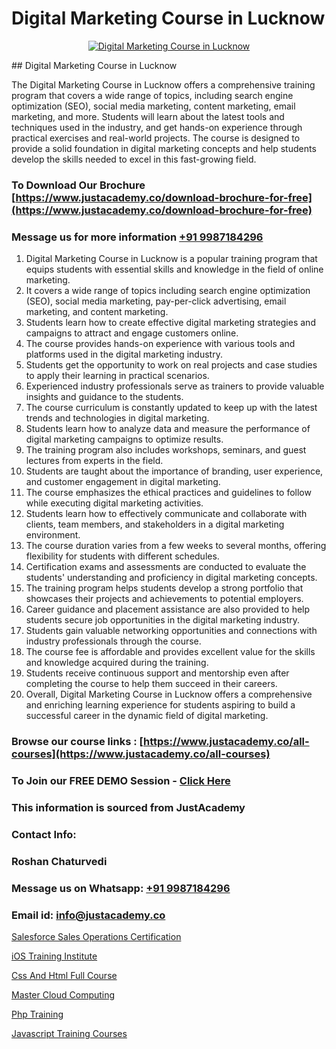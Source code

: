 # Digital Marketing Course in Lucknow

<p align="center">
  <a href="https://justacademy.co/course-detail/digital-marketing">
    <img src="https://justacademy.co/storage2/course_image/1676636720_course_image.webp" alt="Digital Marketing Course in Lucknow">
  </a>
</p>
## Digital Marketing Course in Lucknow

The Digital Marketing Course in Lucknow offers a comprehensive training program that covers a wide range of topics, including search engine optimization (SEO), social media marketing, content marketing, email marketing, and more. Students will learn about the latest tools and techniques used in the industry, and get hands-on experience through practical exercises and real-world projects. The course is designed to provide a solid foundation in digital marketing concepts and help students develop the skills needed to excel in this fast-growing field.
### To Download Our Brochure [https://www.justacademy.co/download-brochure-for-free](https://www.justacademy.co/download-brochure-for-free)
### Message us for more information [+91 9987184296](https://api.whatsapp.com/send?phone=919987184296)
1) Digital Marketing Course in Lucknow is a popular training program that equips students with essential skills and knowledge in the field of online marketing.
2) It covers a wide range of topics including search engine optimization (SEO), social media marketing, pay-per-click advertising, email marketing, and content marketing.
3) Students learn how to create effective digital marketing strategies and campaigns to attract and engage customers online.
4) The course provides hands-on experience with various tools and platforms used in the digital marketing industry.
5) Students get the opportunity to work on real projects and case studies to apply their learning in practical scenarios.
6) Experienced industry professionals serve as trainers to provide valuable insights and guidance to the students.
7) The course curriculum is constantly updated to keep up with the latest trends and technologies in digital marketing.
8) Students learn how to analyze data and measure the performance of digital marketing campaigns to optimize results.
9) The training program also includes workshops, seminars, and guest lectures from experts in the field.
10) Students are taught about the importance of branding, user experience, and customer engagement in digital marketing.
11) The course emphasizes the ethical practices and guidelines to follow while executing digital marketing activities.
12) Students learn how to effectively communicate and collaborate with clients, team members, and stakeholders in a digital marketing environment.
13) The course duration varies from a few weeks to several months, offering flexibility for students with different schedules.
14) Certification exams and assessments are conducted to evaluate the students' understanding and proficiency in digital marketing concepts.
15) The training program helps students develop a strong portfolio that showcases their projects and achievements to potential employers.
16) Career guidance and placement assistance are also provided to help students secure job opportunities in the digital marketing industry.
17) Students gain valuable networking opportunities and connections with industry professionals through the course.
18) The course fee is affordable and provides excellent value for the skills and knowledge acquired during the training.
19) Students receive continuous support and mentorship even after completing the course to help them succeed in their careers.
20) Overall, Digital Marketing Course in Lucknow offers a comprehensive and enriching learning experience for students aspiring to build a successful career in the dynamic field of digital marketing.

### Browse our course links : [https://www.justacademy.co/all-courses](https://www.justacademy.co/all-courses) 
### To Join our FREE DEMO Session - [Click Here](https://www.justacademy.co/register-for-course-demo)


### This information is sourced from JustAcademy
### Contact Info:
### Roshan Chaturvedi
### Message us on Whatsapp: [+91 9987184296](https://api.whatsapp.com/send?phone=919987184296)
### Email id: [info@justacademy.co](mailto:info@justacademy.co)
                
[Salesforce Sales Operations Certification](https://www.linkedin.com/pulse/salesforce-sales-operations-certification-justacademy-houston-q2g8f?trackingId=lm06r8%2FgtvuE4zBZlJAtrg%3D%3D&lipi=urn%3Ali%3Apage%3Ad_flagship3_company_admin%3BDIVkwfTLSiKhrRzZ9nyuUw%3D%3D)

[iOS Training Institute](0)

[Css And Html Full Course](https://medium.com/@namusn/css-and-html-full-course-238580862840)

[Master Cloud Computing](https://medium.com/@justacademytraining/master-cloud-computing-42382f672263)

[Php Training](https://justacademyin.github.io/justacademy/php-training)

[Javascript Training Courses](https://justacademyin.github.io/Articles/Javascript-Training-Courses)

